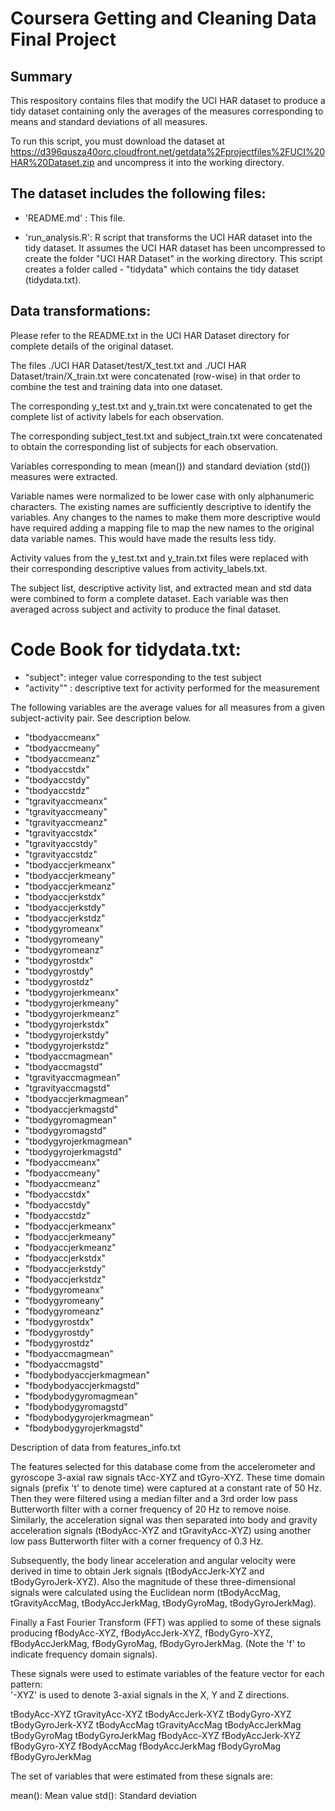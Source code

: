 
# Coursera Getting and Cleaning Data Final Project
## Summary

This respository contains files that modify the UCI HAR dataset to produce a tidy dataset containing only the averages of the 
measures corresponding to means and standard deviations of all measures.

To run this script, you must download the dataset at https://d396qusza40orc.cloudfront.net/getdata%2Fprojectfiles%2FUCI%20HAR%20Dataset.zip
and uncompress it into the working directory. 


## The dataset includes the following files:


- 'README.md' : This file.

- 'run_analysis.R': R script that transforms the UCI HAR dataset into the tidy dataset.  It assumes the UCI HAR dataset has been uncompressed to create the folder "UCI HAR Dataset" in the working directory.  This script creates a folder called - "tidydata" which contains the tidy dataset (tidydata.txt).


## Data transformations:

Please refer to the README.txt in the UCI HAR Dataset directory for complete details of the original dataset.  

The files ./UCI HAR Dataset/test/X_test.txt and ./UCI HAR Dataset/train/X_train.txt were concatenated (row-wise) in that order to combine the test and training data into one dataset.

The corresponding y_test.txt and y_train.txt were concatenated to get the complete list of activity labels for each observation.

The corresponding subject_test.txt and subject_train.txt were concatenated to obtain the corresponding list of subjects for each observation.

Variables corresponding to mean (mean()) and standard deviation (std()) measures were extracted.  

Variable names were normalized to be lower case with only alphanumeric characters.  The existing names are sufficiently descriptive to identify the variables.  Any changes to the names to make them more descriptive would have required adding a mapping file to map the new names to the original data variable names.  This would have made the results less tidy.

Activity values from the y_test.txt and y_train.txt files were replaced with their corresponding descriptive values from activity_labels.txt.

The subject list, descriptive activity list, and extracted mean and std data were combined to form a complete dataset.  Each variable was then averaged across subject and activity to produce the final dataset.

Code Book for tidydata.txt:
=======
- "subject": integer value corresponding to the test subject
- "activity"" : descriptive text for activity performed for the measurement

The following variables are the average values for all measures from a given subject-activity pair.  See description below.
- "tbodyaccmeanx" 
- "tbodyaccmeany" 
- "tbodyaccmeanz" 
- "tbodyaccstdx" 
- "tbodyaccstdy" 
- "tbodyaccstdz" 
- "tgravityaccmeanx" 
- "tgravityaccmeany" 
- "tgravityaccmeanz" 
- "tgravityaccstdx" 
- "tgravityaccstdy" 
- "tgravityaccstdz" 
- "tbodyaccjerkmeanx" 
- "tbodyaccjerkmeany" 
- "tbodyaccjerkmeanz" 
- "tbodyaccjerkstdx" 
- "tbodyaccjerkstdy" 
- "tbodyaccjerkstdz" 
- "tbodygyromeanx" 
- "tbodygyromeany" 
- "tbodygyromeanz" 
- "tbodygyrostdx" 
- "tbodygyrostdy" 
- "tbodygyrostdz" 
- "tbodygyrojerkmeanx" 
- "tbodygyrojerkmeany" 
- "tbodygyrojerkmeanz" 
- "tbodygyrojerkstdx" 
- "tbodygyrojerkstdy" 
- "tbodygyrojerkstdz" 
- "tbodyaccmagmean" 
- "tbodyaccmagstd" 
- "tgravityaccmagmean" 
- "tgravityaccmagstd" 
- "tbodyaccjerkmagmean" 
- "tbodyaccjerkmagstd"
- "tbodygyromagmean" 
- "tbodygyromagstd" 
- "tbodygyrojerkmagmean" 
- "tbodygyrojerkmagstd" 
- "fbodyaccmeanx" 
- "fbodyaccmeany" 
- "fbodyaccmeanz" 
- "fbodyaccstdx" 
- "fbodyaccstdy" 
- "fbodyaccstdz" 
- "fbodyaccjerkmeanx" 
- "fbodyaccjerkmeany" 
- "fbodyaccjerkmeanz" 
- "fbodyaccjerkstdx" 
- "fbodyaccjerkstdy" 
- "fbodyaccjerkstdz" 
- "fbodygyromeanx" 
- "fbodygyromeany" 
- "fbodygyromeanz" 
- "fbodygyrostdx" 
- "fbodygyrostdy" 
- "fbodygyrostdz" 
- "fbodyaccmagmean" 
- "fbodyaccmagstd" 
- "fbodybodyaccjerkmagmean" 
- "fbodybodyaccjerkmagstd" 
- "fbodybodygyromagmean" 
- "fbodybodygyromagstd" 
- "fbodybodygyrojerkmagmean" 
- "fbodybodygyrojerkmagstd"

Description of data from features_info.txt

The features selected for this database come from the accelerometer and gyroscope 3-axial raw signals tAcc-XYZ and tGyro-XYZ. These time domain signals (prefix 't' to denote time) were captured at a constant rate of 50 Hz. Then they were filtered using a median filter and a 3rd order low pass Butterworth filter with a corner frequency of 20 Hz to remove noise. Similarly, the acceleration signal was then separated into body and gravity acceleration signals (tBodyAcc-XYZ and tGravityAcc-XYZ) using another low pass Butterworth filter with a corner frequency of 0.3 Hz. 

Subsequently, the body linear acceleration and angular velocity were derived in time to obtain Jerk signals (tBodyAccJerk-XYZ and tBodyGyroJerk-XYZ). Also the magnitude of these three-dimensional signals were calculated using the Euclidean norm (tBodyAccMag, tGravityAccMag, tBodyAccJerkMag, tBodyGyroMag, tBodyGyroJerkMag). 

Finally a Fast Fourier Transform (FFT) was applied to some of these signals producing fBodyAcc-XYZ, fBodyAccJerk-XYZ, fBodyGyro-XYZ, fBodyAccJerkMag, fBodyGyroMag, fBodyGyroJerkMag. (Note the 'f' to indicate frequency domain signals). 

These signals were used to estimate variables of the feature vector for each pattern:  
'-XYZ' is used to denote 3-axial signals in the X, Y and Z directions.

tBodyAcc-XYZ
tGravityAcc-XYZ
tBodyAccJerk-XYZ
tBodyGyro-XYZ
tBodyGyroJerk-XYZ
tBodyAccMag
tGravityAccMag
tBodyAccJerkMag
tBodyGyroMag
tBodyGyroJerkMag
fBodyAcc-XYZ
fBodyAccJerk-XYZ
fBodyGyro-XYZ
fBodyAccMag
fBodyAccJerkMag
fBodyGyroMag
fBodyGyroJerkMag

The set of variables that were estimated from these signals are: 

mean(): Mean value
std(): Standard deviation

